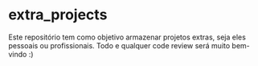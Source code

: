 # extra_projects
Este repositório tem como objetivo armazenar projetos extras, seja eles pessoais ou profissionais. Todo e qualquer code review será muito bem-vindo :)

